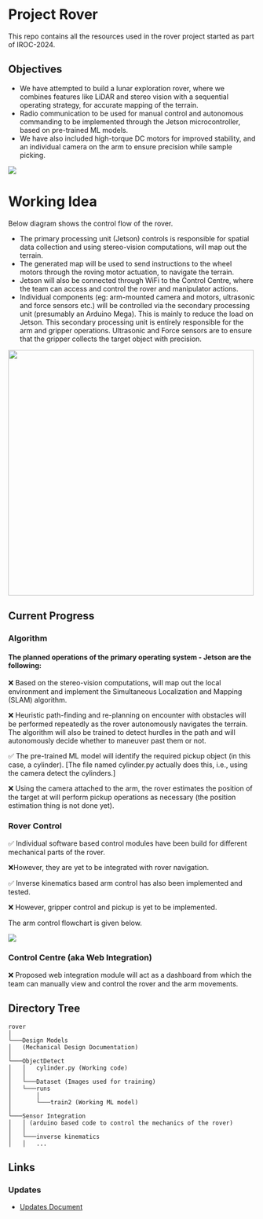# Project Rover
<!-- Introductory description of around 80 words for the project carried out. May contain aim or motivation of the project. May include status of project in competions, events etc. -->
This repo contains all the resources used in the rover project started as part of IROC-2024. 

## Objectives
- We have attempted to build a lunar exploration rover, where we combines features like LiDAR and stereo vision with a sequential operating strategy, for accurate mapping of the terrain.
- Radio communication to be used for manual control and autonomous commanding to be implemented through the Jetson microcontroller, based on pre-trained ML models.
- We have also included high-torque DC motors for improved stability, and an individual camera on the arm to ensure precision while sample picking. 

<img style="float: center;" src="docs/images/rover.png">

<!-- ## Review -->
<!-- Must note down literature review / Online research done before attempting this project. How does this one stand different from others (if attempted already). Current scenario in market if present. Do include [links](https://scholar.google.co.in/citations?view_op=top_venues&hl=en&vq=eng_robotics)  -->

<!-- # Components and materials
- Write down
- Materials used
- In bullet points -->

# Working Idea
Below diagram shows the control flow of the rover.

- The primary processing unit (Jetson) controls is responsible for spatial data collection and using stereo-vision computations, will map out the terrain. 
- The generated map will be used to send instructions to the wheel motors through the roving motor actuation, to navigate the terrain.
- Jetson will also be connected through WiFi to the Control Centre, where the team can access and control the rover and manipulator actions.
- Individual components (eg: arm-mounted camera and motors, ultrasonic and force sensors etc.) will be controlled via the secondary processing unit (presumably an Arduino Mega). This is mainly to reduce the load on Jetson. This secondary processing unit is entirely responsible for the arm and gripper operations. Ultrasonic and Force sensors are to ensure that the gripper collects the target object with precision. 

<img style="float: center;width:500px" src="docs/images/flow.png">

<!-- # Circuit Diagram
Must contain a well documented circuit diagram of components used. -->
## Current Progress
### Algorithm
#### The planned operations of the primary operating system - Jetson are the following:

:x: Based on the stereo-vision computations, will map out the local environment and implement the Simultaneous Localization and Mapping (SLAM) algorithm.

:x: Heuristic path-finding and re-planning on encounter with obstacles will be performed repeatedly as the rover autonomously navigates the terrain.
The algorithm will also be trained to detect hurdles in the path and will autonomously decide whether to maneuver past them or not.

:white_check_mark: The pre-trained ML model will identify the required pickup object (in this case, a cylinder). [The file named cylinder.py actually does this, i.e., using the camera detect the cylinders.]

:x: Using the camera attached to the arm, the rover estimates the position of the target at will perform pickup operations as necessary (the position estimation thing is not done yet).

### Rover Control
:white_check_mark: Individual software based control modules have been build for different mechanical parts of the rover.

:x:However, they are yet to be integrated with rover navigation. 

:white_check_mark: Inverse kinematics based arm control has also been implemented and tested.

:x: However, gripper control and pickup is yet to be implemented.

The arm control flowchart is given below.

<img style="float: centre;" src="docs/images/arm.png">

<!-- :x: How to integrate all the components in the future? -->

### Control Centre (aka Web Integration)
:x: Proposed web integration module will act as a dashboard from which the team can manually view and control the rover and the arm movements.


## Directory Tree
```
rover
│
└───Design Models
│   (Mechanical Design Documentation)
│
└───ObjectDetect
│   │   cylinder.py (Working code)
│   │ 
│   └───Dataset (Images used for training)
│   └───runs
│       │
│       └───train2 (Working ML model)
│       
└───Sensor Integration
│   │ (arduino based code to control the mechanics of the rover)
│   │ 
│   └───inverse kinematics
│   │   ...
```

## Links
### Updates
- [Updates Document](https://docs.google.com/document/d/16TDsY9T9-KBaweeewfRRz29wUWmzG7K-f-z0tWX4v24/edit?usp=sharing)

<!-- # Chassis / Body Design 

│   │   file011.txt
│   │   file012.txt
│   │
│   └───subfolder1
│       │   file111.txt
│       │   file112.txt
│       │   ...

Small description
- Note down in
- bullet points
- about the
- dimesions, weight
- etc -->

<!-- # Guide to how the prepared product be used.
- Try to use
- bullet points

# Scope of Improvement
- This template can be made more detailed\

# Team Members
- Girija Sankar Ray -->
